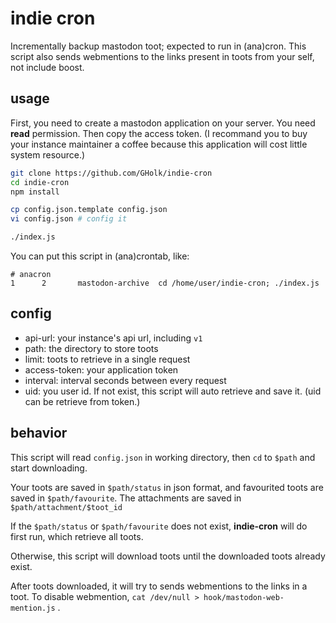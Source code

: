 # indie cron
Incrementally backup mastodon toot; expected to run in (ana)cron.
This script also sends webmentions to the links present in toots
from your self, not include boost.

## usage
First, you need to create a mastodon application on your server.
You need **read** permission.
Then copy the access token.
(I recommand you to buy your instance maintainer a coffee
because this application will cost little system resource.)

```sh
git clone https://github.com/GHolk/indie-cron
cd indie-cron
npm install

cp config.json.template config.json
vi config.json # config it

./index.js
```

You can put this script in (ana)crontab,
like:

```anacron
# anacron
1      2       mastodon-archive  cd /home/user/indie-cron; ./index.js
```

## config
* api-url: your instance's api url, including `v1`
* path: the directory to store toots
* limit: toots to retrieve in a single request
* access-token: your application token
* interval: interval seconds between every request
* uid: you user id. If not exist, this script will auto retrieve and save it.
  (uid can be retrieve from token.)

## behavior
This script will read `config.json` in working directory,
then `cd` to `$path` and start downloading.

Your toots are saved in `$path/status` in json format,
and favourited toots are saved in `$path/favourite`.
The attachments are saved in `$path/attachment/$toot_id`

If the `$path/status` or `$path/favourite` does not exist,
**indie-cron** will do first run,
which retrieve all toots.

Otherwise, this script will download toots until
the downloaded toots already exist.

After toots downloaded, it will try to sends webmentions
to the links in a toot.
To disable webmention, `cat /dev/null > hook/mastodon-web-mention.js` .

